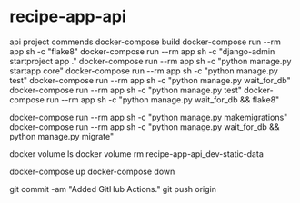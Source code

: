 # recipe-app-api
api project
commends docker-compose build
docker-compose run --rm app sh -c "flake8"
docker-compose run --rm app sh -c "django-admin startproject app ."
docker-compose run --rm app sh -c "python manage.py startapp core"
docker-compose run --rm app sh -c "python manage.py test"
docker-compose run --rm app sh -c "python manage.py wait_for_db"
docker-compose run --rm app sh -c "python manage.py test"
docker-compose run --rm app sh -c "python manage.py wait_for_db && flake8"

docker-compose run --rm app sh -c "python manage.py makemigrations"
docker-compose run --rm app sh -c "python manage.py wait_for_db && python manage.py migrate"

docker volume ls 
docker volume rm recipe-app-api_dev-static-data

docker-compose up
docker-compose down

git commit -am "Added GitHub Actions."
git push origin